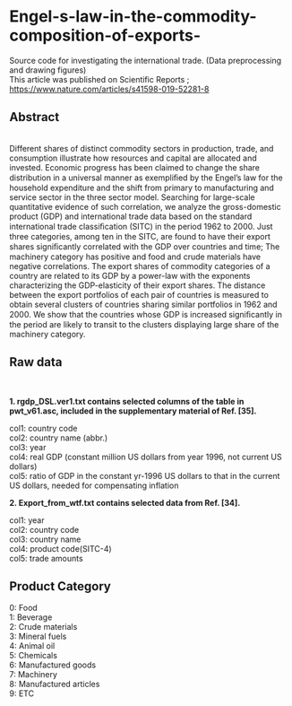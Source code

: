 # Engel-s-law-in-the-commodity-composition-of-exports-
Source code for investigating the international trade. (Data preprocessing and drawing figures)<br>
This article was published on Scientific Reports ; https://www.nature.com/articles/s41598-019-52281-8

<h2>Abstract</h2><br>
Different shares of distinct commodity sectors in production, trade, and consumption illustrate how resources and capital are allocated and invested. Economic progress has been claimed to change the share distribution in a universal manner as exempliﬁed by the Engel’s law for the household expenditure and the shift from primary to manufacturing and service sector in the three sector model. Searching for large-scale quantitative evidence of such correlation, we analyze the gross-domestic product (GDP) and international trade data based on the standard international trade classiﬁcation (SITC) in the period 1962 to 2000. Just three categories, among ten in the SITC, are found to have their export shares signiﬁcantly correlated with the GDP over countries and time; The machinery category has positive and food and crude materials have negative correlations. The export shares of commodity categories of a country are related to its GDP by a power-law with the exponents characterizing the GDP-elasticity of their export shares. The distance between the export portfolios of each pair of countries is measured to obtain several clusters of countries sharing similar portfolios in 1962 and 2000. We show that the countries whose GDP is increased signiﬁcantly in the period are likely to transit to the clusters displaying large share of the machinery category.<br>

<h2>Raw data</h2><br>

<b>1. rgdp_DSL.ver1.txt contains selected columns of the table in  pwt_v61.asc, included in the supplementary material of Ref. [35].</b>

col1: country code <br>
col2: country name (abbr.)<br>
col3: year<br>
col4: real GDP (constant million US dollars from year 1996, not current US dollars)<br>
col5: ratio of GDP in the constant yr-1996 US dollars to that in the current US dollars, 
  needed for compensating inflation<br>


<b>2. Export_from_wtf.txt contains selected data from Ref. [34].</b><br>

col1: year<br>
col2: country code <br>
col3: country name <br>
col4: product code(SITC-4)<br>
col5: trade amounts

<h2>Product Category</h2>
0: Food <br>
1: Beverage <br>
2: Crude materials<br>
3: Mineral fuels<br>
4: Animal oil<br>
5: Chemicals<br>
6: Manufactured goods<br>
7: Machinery <br>
8: Manufactured articles<br>
9: ETC <br>
